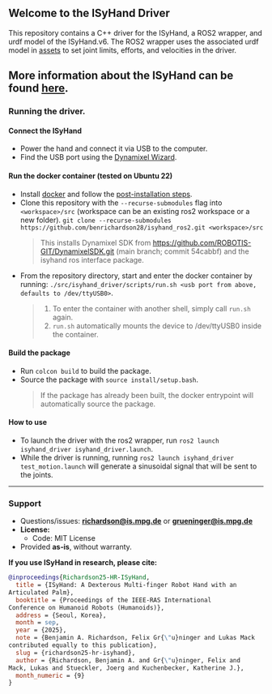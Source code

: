 ## Welcome to the ISyHand Driver

This repository contains a C++ driver for the ISyHand, a ROS2 wrapper, and urdf model of the ISyHand.v6.
The ROS2 wrapper uses the associated urdf model in [assets](https://github.com/benrichardson28/isyhand_ros2/tree/master/assets) to set joint limits, efforts, and velocities in the driver. 

More information about the ISyHand can be found [here](https://isyhand.is.mpg.de/).
---

### Running the driver.
#### Connect the ISyHand
- Power the hand and connect it via USB to the computer.
- Find the USB port using the [Dynamixel Wizard](https://emanual.robotis.com/docs/en/software/dynamixel/dynamixel_wizard2/).

#### Run the docker container (tested on Ubuntu 22)
- Install [docker](https://docs.docker.com/engine/install/ubuntu/) and follow the [post-installation steps](https://docs.docker.com/engine/install/linux-postinstall/#manage-docker-as-a-non-root-user).
- Clone this repository with the `--recurse-submodules` flag into `<workspace>/src` (workspace can be an existing ros2 workspace or a new folder). `git clone --recurse-submodules https://github.com/benrichardson28/isyhand_ros2.git <workspace>/src`
  > This installs Dynamixel SDK from https://github.com/ROBOTIS-GIT/DynamixelSDK.git (main branch; commit 54cabbf) and
  > the isyhand ros interface package. 
- From the repository directory, start and enter the docker container by running: `./src/isyhand_driver/scripts/run.sh <usb port from above, defaults to /dev/ttyUSB0>`. 
  > 1. To enter the container with another shell, simply call `run.sh` again.
  > 2. `run.sh` automatically mounts the device to /dev/ttyUSB0 inside the container.

#### Build the package
- Run `colcon build` to build the package.
- Source the package with `source install/setup.bash`.
  > If the package has already been built, the docker entrypoint will automatically source the package. 

#### How to use
- To launch the driver with the ros2 wrapper, run `ros2 launch isyhand_driver isyhand_driver.launch`.
- While the driver is running, running `ros2 launch isyhand_driver test_motion.launch` will generate a sinusoidal signal that will be sent to the joints. 

---
### Support
- Questions/issues: **richardson@is.mpg.de** or **grueninger@is.mpg.de**
- **License:**  
  - Code: MIT License  
- Provided **as‑is**, without warranty.

**If you use ISyHand in research, please cite:**
```bibtex
@inproceedings{Richardson25-HR-ISyHand,
  title = {ISyHand: A Dexterous Multi-finger Robot Hand with an
Articulated Palm},
  booktitle = {Proceedings of the IEEE-RAS International
Conference on Humanoid Robots (Humanoids)},
  address = {Seoul, Korea},
  month = sep,
  year = {2025},
  note = {Benjamin A. Richardson, Felix Gr{\"u}ninger and Lukas Mack
contributed equally to this publication},
  slug = {richardson25-hr-isyhand},
  author = {Richardson, Benjamin A. and Gr{\"u}ninger, Felix and
Mack, Lukas and Stueckler, Joerg and Kuchenbecker, Katherine J.},
  month_numeric = {9}
}





